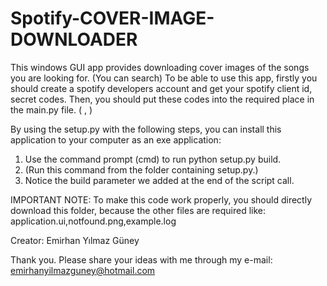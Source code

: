 # Spotify-COVER-IMAGE-DOWNLOADER
This windows GUI app provides downloading cover images of the songs you are looking for. (You can search)
To be able to use this app, firstly you should create a spotify developers account and get your spotify client id, secret codes. 
Then, you should put these codes into the required place in the main.py file. (<spotify client id> , <spotify client secret>)

By using the setup.py with the following steps, you can install this application to your computer as an exe application:
1. Use the command prompt (cmd) to run python setup.py build. 
2. (Run this command from the folder containing setup.py.) 
3. Notice the build parameter we added at the end of the script call.

IMPORTANT NOTE: To make this code work properly, you should directly download this folder, because the other files are required like: application.ui,notfound.png,example.log

Creator: Emirhan Yılmaz Güney

Thank you. Please share your ideas with me through my e-mail:  emirhanyilmazguney@hotmail.com
